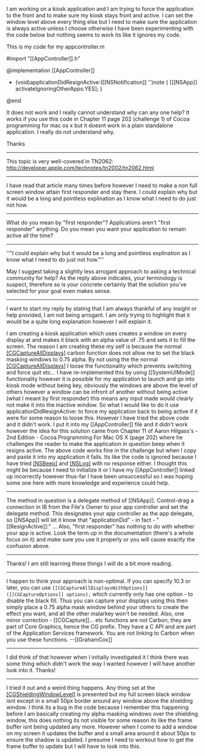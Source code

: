

I am working on a kiosk application and I am trying to force the application to the front and to make sure my kiosk stays front and active. I can set the window level above every thing else but I need to make sure the application is always active unless I choose otherwise I have been experimenting with the code below but nothing seems to work its like it ignores my code.

This is my code for my appcontroller.m 

#import "[[AppController]].h"

@implementation [[AppController]]

- (void)applicationDidResignActive:([[NSNotification]] '')note
{
	[[[NSApp]] activateIgnoringOtherApps:YES];
}

@end

It does not work and I really cannot understand why can any one help? It works if you use this code in Chapter 11 page 202 (challenge 1) of Cocoa programming for mac os x but it doesnt work in a plain standalone application. I really do not understand why.

Thanks

----

This topic is very well-covered in TN2062: http://developer.apple.com/technotes/tn2002/tn2062.html

----

I have read that article many times before however I need to make a non full screen window attain first responder and stay there. I could explain why but it would be a long and pointless explination as I know what I need to do just not how.

----

What do you mean by "first responder"?  Applications aren't "first responder" anything.  Do you mean you want your application to remain active all the time?

----

''"I could explain why but it would be a long and pointless explination as I know what I need to do just not how."''

May I suggest taking a slightly less arrogant approach to asking a technical community for help? As the reply above indicates, your terminology is suspect, therefore so is your concrete certainty that the solution you've selected for your goal even makes sense.

----

I want to start my reply by stating that I am always thankful of any insight or help provided, I am not being arrogant. I am only trying to highlight that it would be a quite long explanation however I will explain it.

I am creating a kiosk application which uses creates a window on every display at and makes it black with an alpha value of .75 and sets it to fill the screen. The reason I am creating these my self is because the normal [[CGCaptureAllDisplays]]() carbon function does not allow me to set the black masking windows to 0.75 alpha. By not using the the normal [[CGCaptureAllDisplays]]() I loose the functionality which prevents switching and force quit etc... I have re-implemented this by using [[SystemUIMode]] functionality however it is possible for my application to launch and go into kiosk mode without being key, obviously the windows are above the level of others however a window can be infront of another without being active (what I meant by first responder) this means any input made would clearly not make it into the inactive window. So what I would like to do it use applicationDidResignActive: to force my application back to being active if it were for some reason to loose this. However I have tried the above code and it didn't work. I put it into my [[AppController]] file and it didn't work however the idea for this solution came from Chapter 11 of Aaron Hilgass's - 2nd Edition - Cocoa Programming For Mac OS X (page 202) where he challenges the reader to make the application in question beep when it resigns active. The above code works fine in the challenge but when I copy and paste it into my application it fails. Its like the code is ignored because I have tried [[NSBeep]]() and [[NSLog]]() with no response either. I thought this might be because I need to initialize it or I have my [[AppController]] linked up incorrectly however thus-far I have been unsuccessful so I was hoping some one here with more knowledge and experience could help.

----

The method in question is a delegate method of [[NSApp]]. Control-drag a connection in IB from the File's Owner to your app controller and set the delegate method. This designates your app controller as the app delegate, so [[NSApp]] will let it know that "applicationDid" - in fact - "[[ResignActive]]:" ... Also, "first responder" has nothing to do with whether your app is active. Look the term up in the documentation (there's a whole focus on it) and make sure you use it properly or you will cause exactly the confusion above. 

----

Thanks! I am still learning these things I will do a bit more reading.

----

I happen to think your approach is non-optimal. If you can specify 10.3 or later, you can use <code>[[CGCaptureAllDisplaysWithOptions]] ([[CGCaptureOptions]] options);</code> which currently only has one option - to disable the black fill. Thus you can capture your displays using this then simply place a 0.75 alpha mask window behind your others to create the effect you want, and all the other malarkey won't be needed. Also, one minor correction - [[CGCapture]]... etc functions are not Carbon, they are part of Core Graphics, hence the CG prefix. They have a C API and are part of the Application Services framework. You are not linking to Carbon when you use these functions. --[[GrahamCox]]

----

I did think of that however when I initially investigated it I think there was some thing which didn't work the way I wanted however I will have another look into it. Thanks!

----

I tried it out and a weird thing happens. Any thing set at the [[CGShieldingWindowLevel]]() is presented but my full screen black window isnt except in a small 50px border around any window above the shielding window. I think its a bug in the code because I remember this happening before I am basically creating my alpha masking windows over the shielding window, this does nothing its not visible for some reason its like the frame buffer isnt being updated any more. However when I come to add a window on my screen it updates the buffer and a small area around it about 50px to ensure the shadow is updated. I presume I need to workout how to get the frame buffer to update but I will have to look into this.